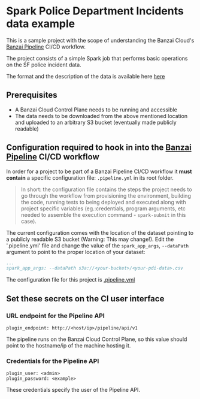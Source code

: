 # Spark Police Department Incidents data example

This is a sample project with the scope of understanding the Banzai Cloud's [Banzai Pipeline](https://github.com/banzaicloud/pipeline) CI/CD workflow.

The project consists of a simple Spark job that performs basic operations on the SF police incident data.

The format and the description of the data is available here
[here](https://data.sfgov.org/Public-Safety/Police-Department-Incidents/tmnf-yvry "SFData")

## Prerequisites

* A Banzai Cloud Control Plane needs to be running and accessible
* The data needs to be downloaded from the above mentioned location and uploaded to an arbitrary S3 bucket (eventually made publicly readable)

## Configuration required to hook in into the [Banzai Pipeline](https://github.com/banzaicloud/pipeline) CI/CD workflow

In order for a project to be part of a Banzai Pipeline CI/CD workflow it **must contain** a specific configuration file: ```.pipeline.yml``` in its root folder.

> In short: the configuration file contains the steps the project needs to go through the workflow from provisioning the environment, building the code, running tests to being deployed and executed along with project specific variables (eg.:credentials, program arguments, etc needed to assemble the execution command - `spark-submit` in this case).

The current configuration comes with the location of the dataset pointing to a publicly readable S3 bucket (Warning: This may change!). Edit the '.pipeline.yml' file and change the value of the `spark_app_args`, `--dataPath` argument to point to the proper location of your dataset:

```yml
...
spark_app_args: --dataPath s3a://<your-bucket>/<your-pdi-data>.csv
```


The configuration file for this project is [.pipeline.yml](.pipeline.yml)

## Set these secrets on the CI user interface

### URL endpoint for the Pipeline API

    plugin_endpoint: http://<host/ip>/pipeline/api/v1

The pipeline runs on the Banzai Cloud Control Plane, so this value should point to the hostname/ip of the machine hosting it.

### Credentials for the Pipeline API

    plugin_user: <admin>
    plugin_password: <example>

These credentials specify the user of the Pipeline API.
